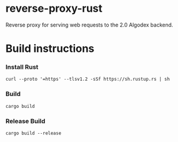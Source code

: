 # reverse-proxy-rust

Reverse proxy for serving web requests to the 2.0 Algodex backend. 

# Build instructions

### Install Rust

`curl --proto '=https' --tlsv1.2 -sSf https://sh.rustup.rs | sh`

### Build 

`cargo build`

### Release Build

`cargo build --release`
